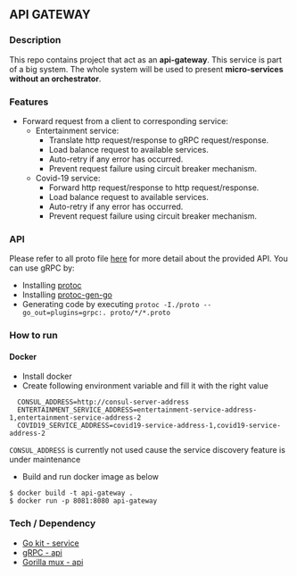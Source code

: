## API GATEWAY

### Description
This repo contains project that act as an **api-gateway**.
This service is part of a big system. 
The whole system will be used to present **micro-services without an orchestrator**.

### Features
- Forward request from a client to corresponding service:
    - Entertainment service:
        - Translate http request/response to gRPC request/response.
        - Load balance request to available services.
        - Auto-retry if any error has occurred.
        - Prevent request failure using circuit breaker mechanism.
    - Covid-19 service:
        - Forward http request/response to http request/response.
        - Load balance request to available services.
        - Auto-retry if any error has occurred.
        - Prevent request failure using circuit breaker mechanism.


### API
Please refer to all proto file [here](proto) for more detail about the provided API.
You can use gRPC by:
- Installing [protoc](http://google.github.io/proto-lens/installing-protoc.html)
- Installing [protoc-gen-go](https://grpc.io/docs/languages/go/quickstart/)
- Generating code by executing `protoc -I./proto --go_out=plugins=grpc:. proto/*/*.proto`

### How to run
#### Docker
- Install docker
- Create following environment variable and fill it with the right value
```shell script
  CONSUL_ADDRESS=http://consul-server-address
  ENTERTAINMENT_SERVICE_ADDRESS=entertainment-service-address-1,entertainment-service-address-2
  COVID19_SERVICE_ADDRESS=covid19-service-address-1,covid19-service-address-2
```
`CONSUL_ADDRESS` is currently not used cause the service discovery feature is under maintenance
- Build and run docker image as below
```shell script
$ docker build -t api-gateway .
$ docker run -p 8081:8080 api-gateway
```

### Tech / Dependency
- [Go kit - service](https://github.com/go-kit/kit)
- [gRPC - api](https://grpc.io/)
- [Gorilla mux - api](https://github.com/gorilla/mux)
